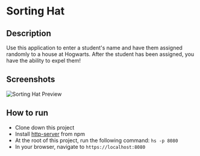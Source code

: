 # Sorting Hat

## Description
Use this application to enter a student's name and have them assigned randomly to a house at Hogwarts. After the student has been assigned, you have the ability to expel them!

## Screenshots
![Sorting Hat Preview]()

## How to run
* Clone down this project
* Install [http-server](https://www.npmjs.com/package/http-server) from npm
* At the root of this project, run the following command: `hs -p 8080`
* In your browser, navigate to `https://localhost:8080`